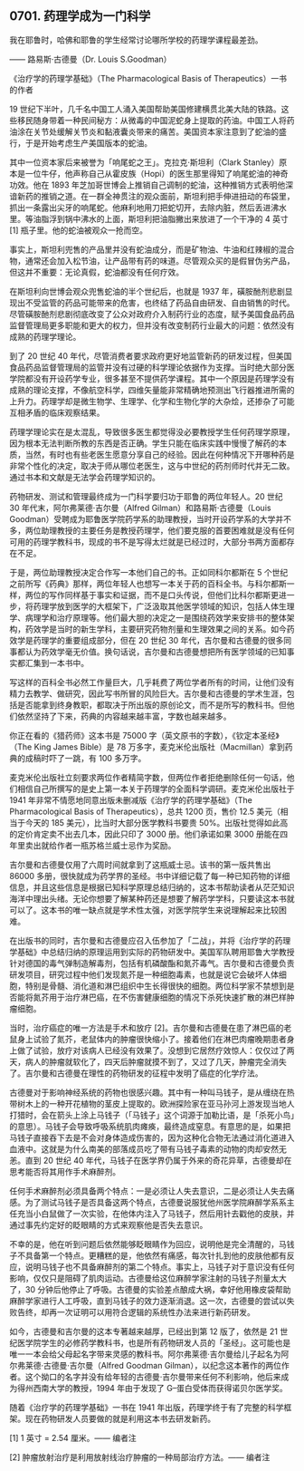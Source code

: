 ## 0701. 药理学成为一门科学

我在耶鲁时，哈佛和耶鲁的学生经常讨论哪所学校的药理学课程最差劲。

—— 路易斯·古德曼（Dr. Louis S.Goodman）

《治疗学的药理学基础》（The Pharmacological Basis of Therapeutics）一书的作者

19 世纪下半叶，几千名中国工人涌入美国帮助美国修建横贯北美大陆的铁路。这些移民随身带着一种民间秘方：从微毒的中国泥蛇身上提取的药油。中国工人将药油涂在关节处缓解关节炎和黏液囊炎带来的痛苦。美国资本家注意到了蛇油的盛行，于是开始考虑生产美国版本的蛇油。

其中一位资本家后来被誉为「响尾蛇之王」。克拉克·斯坦利（Clark Stanley）原本是一位牛仔，他声称自己从霍皮族（Hopi）的医生那里得知了响尾蛇油的神奇功效。他在 1893 年芝加哥世博会上推销自己调制的蛇油，这种推销方式表明他深谙新药的推销之道。在一群全神贯注的观众面前，斯坦利把手伸进扭动的布袋里，抓出一条露出尖牙的响尾蛇。他麻利地用刀把蛇切开，去除内脏，然后丢进沸水里。等油脂浮到锅中沸水的上面，斯坦利把油脂撇出来放进了一个干净的 4 英寸 [1] 瓶子里。他的蛇油被观众一抢而空。

事实上，斯坦利兜售的产品里并没有蛇油成分，而是矿物油、牛油和红辣椒的混合物，通常还会加入松节油，让产品带有药的味道。尽管观众买的是假冒伪劣产品，但这并不重要：无论真假，蛇油都没有任何疗效。

在斯坦利向世博会观众兜售蛇油的半个世纪后，也就是 1937 年，磺胺酏剂悲剧显现出不受监管的药品可能带来的危害，也终结了药品自由研发、自由销售的时代。尽管磺胺酏剂悲剧彻底改变了公众对政府介入制药行业的态度，赋予美国食品药品监督管理局更多职能和更大的权力，但并没有改变制药行业最大的问题：依然没有成熟的药理学理论。

到了 20 世纪 40 年代，尽管消费者要求政府更好地监管新药的研发过程，但美国食品药品监督管理局的监管并没有过硬的科学理论依据作为支撑。当时绝大部分医学院都没有开设药学专业，很多甚至不提供药学课程。其中一个原因是药理学没有成熟的理论支撑，不像航空科学，四维矢量能非常精确地预测出飞行器推进所需的上升力。药理学却是微生物学、生理学、化学和生物化学的大杂烩，还掺杂了可能互相矛盾的临床观察结果。

药理学理论实在是太混乱，导致很多医生都觉得没必要教授学生任何药理学原理，因为根本无法判断所教的东西是否正确。学生只能在临床实践中慢慢了解药的本质，当然，有时也有些老医生愿意分享自己的经验。因此在何种情况下开哪种药是非常个性化的决定，取决于师从哪位老医生，这与中世纪的药剂师时代并无二致。通过书本和文献是无法学会药理学知识的。

药物研发、测试和管理最终成为一门科学要归功于耶鲁的两位年轻人。20 世纪 30 年代末，阿尔弗莱德·吉尔曼（Alfred Gilman）和路易斯·古德曼（Louis Goodman）受聘成为耶鲁医学院药学系的助理教授，当时开设药学系的大学并不多，两位助理教授的主要任务是教授药理学，他们要克服的首要困难就是没有任何可用的药理学教科书，现成的书不是写得太烂就是已经过时，大部分书两方面都存在不足。

于是，两位助理教授决定合作写一本他们自己的书。正如同科尔都斯在 5 个世纪之前所写《药典》那样，两位年轻人也想写一本关于药的百科全书。与科尔都斯一样，两位的写作同样基于事实和证据，而不是口头传说，但他们比科尔都斯更进一步，将药理学放到医学的大框架下，广泛汲取其他医学领域的知识，包括人体生理学、病理学和治疗原理等。他们最大胆的决定之一是围绕药效学来安排书的整体架构，药效学是当时的新生学科，主要研究药物剂量和生理效果之间的关系。如今药效学是药理学的重要组成部分，但在 20 世纪 30 年代，吉尔曼和古德曼的很多同事都认为药效学毫无价值。换句话说，吉尔曼和古德曼想把所有医学领域的已知事实都汇集到一本书中。

写这样的百科全书必然工作量巨大，几乎耗费了两位学者所有的时间，让他们没有精力去教学、做研究，因此写书所冒的风险巨大。吉尔曼和古德曼的学术生涯，包括是否能拿到终身教职，都取决于所出版的原创论文，而不是所写的教科书。但他们依然坚持了下来，药典的内容越来越丰富，字数也越来越多。

你正在看的《猎药师》这本书是 75000 字（英文原书的字数），《钦定本圣经》（The King James Bible）是 78 万多字，麦克米伦出版社（Macmillan）拿到药典的成稿时吓了一跳，有 100 多万字。

麦克米伦出版社立刻要求两位作者精简字数，但两位作者拒绝删除任何一句话，他们相信自己所撰写的是史上第一本关于药理学的全面科学调研。麦克米伦出版社于 1941 年非常不情愿地同意出版未删减版《治疗学的药理学基础》（The Pharmacological Basis of Therapeutics），总共 1200 页，售价 12.5 美元（相当于今天的 185 美元），比当时大部分医学教科书要贵 50%。出版社觉得如此高的定价肯定卖不出去几本，因此只印了 3000 册。他们承诺如果 3000 册能在四年里卖出就给作者一瓶苏格兰威士忌作为奖励。

吉尔曼和古德曼仅用了六周时间就拿到了这瓶威士忌。该书的第一版共售出 86000 多册，很快就成为药学界的圣经。书中详细记载了每一种已知药物的详细信息，并且这些信息是根据已知科学原理总结归纳的，这本书帮助读者从茫茫知识海洋中理出头绪。无论你想要了解某种药还是想要了解药学学科，只要读这本书就可以了。这本书的唯一缺点就是学术性太强，对医学院学生来说理解起来比较困难。

在出版书的同时，吉尔曼和古德曼应召入伍参加了「二战」，并将《治疗学的药理学基础》中总结归纳的原理运用到实际的药物研发中。美国军队聘用耶鲁大学教授针对德国的毒气弹制造解毒剂，包括有机磷酸酯和氮芥毒气。吉尔曼和古德曼负责研发项目，研究过程中他们发现氮芥是一种细胞毒素，也就是说它会破坏人体细胞，特别是骨髓、消化道和淋巴组织中生长得很快的细胞。两位科学家不禁想到是否能将氮芥用于治疗淋巴癌，在不伤害健康细胞的情况下杀死快速扩散的淋巴样肿瘤细胞。

当时，治疗癌症的唯一方法是手术和放疗 [2]。吉尔曼和古德曼在患了淋巴癌的老鼠身上试验了氮芥，老鼠体内的肿瘤很快缩小了。接着他们在淋巴肉瘤晚期患者身上做了试验，放疗对该病人已经没有效果了。没想到它居然疗效惊人：仅仅过了两天，病人的肿瘤就软化了，四天后肿瘤就摸不到了，又过了几天，肿瘤完全消失了。吉尔曼和古德曼在理性的药物研发的征程中发明了癌症的化学疗法。

古德曼对于影响神经系统的药物也很感兴趣。其中有一种叫马钱子，是从缠绕在热带树木上的一种开花植物的茎皮上提取的。欧洲探险家在亚马孙河上游发现当地人打猎时，会在箭头上涂上马钱子（「马钱子」这个词源于加勒比语，是「杀死小鸟」的意思）。马钱子会导致呼吸系统肌肉瘫痪，最终造成窒息。有意思的是，如果把马钱子直接吞下去是不会对身体造成伤害的，因为这种化合物无法通过消化道进入血液中。这就是为什么南美的部落成员吃了带有马钱子毒素的动物的肉却安然无恙。直到 20 世纪 40 年代，马钱子在医学界仍属于外来的奇花异草，古德曼却在思考能否将其用作手术麻醉剂。

任何手术麻醉剂必须具备两个特点：一是必须让人失去意识，二是必须让人失去痛感。为了测试马钱子是否具备这两个特点，古德曼说服犹他州医学院麻醉学系系主任充当小白鼠做了一次实验，在他体内注入了马钱子，然后用针去戳他的皮肤，并通过事先约定好的眨眼睛的方式来观察他是否失去意识。

不幸的是，他在听到问题后依然能够眨眼睛作为回应，说明他是完全清醒的，马钱子不具备第一个特点。更糟糕的是，他依然有痛感，每次针扎到他的皮肤他都有反应，说明马钱子也不具备麻醉剂的第二个特点。事实上，马钱子对于意识没有任何影响，仅仅只是阻碍了肌肉运动。古德曼给这位麻醉学家注射的马钱子剂量太大了，30 分钟后他停止了呼吸。古德曼的实验差点酿成大祸，幸好他用橡皮袋帮助麻醉学家进行人工呼吸，直到马钱子的效力逐渐消退。这一次，古德曼的尝试以失败告终，却再一次证明可以用符合逻辑的系统性办法来进行新药研发。

如今，古德曼和吉尔曼的这本专著越来越厚，已经出到第 12 版了，依然是 21 世纪医学院学生的必修药学教科书，也是所有药物研发人员的「圣经」。这可能也是唯一一本会给父母起名字带来灵感的教科书。阿尔弗莱德·吉尔曼给儿子起名为阿尔弗莱德·古德曼·吉尔曼（Alfred Goodman Gilman），以纪念这本著作的两位作者。这个拗口的名字并没有给年轻的古德曼·吉尔曼带来任何不利影响，他后来成为得州西南大学的教授，1994 年由于发现了 G–蛋白受体而获得诺贝尔医学奖。

随着《治疗学的药理学基础》一书在 1941 年出版，药理学终于有了完整的科学框架。现在药物研发人员要做的就是利用这本书去研发新药。

[1] 1 英寸 = 2.54 厘米。—— 编者注

[2] 肿瘤放射治疗是利用放射线治疗肿瘤的一种局部治疗方法。—— 编者注

